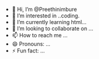 - 👋 Hi, I’m @Preethinimbure
- 👀 I’m interested in ..coding.
- 🌱 I’m currently learning html...
- 💞️ I’m looking to collaborate on ...
- 📫 How to reach me ...
- 😄 Pronouns: ...
- ⚡ Fun fact: ...

<!---
Preethinimbure/Preethinimbure is a ✨ special ✨ repository because its `README.md` (this file) appears on your GitHub profile.
You can click the Preview link to take a look at your changes.
--->
